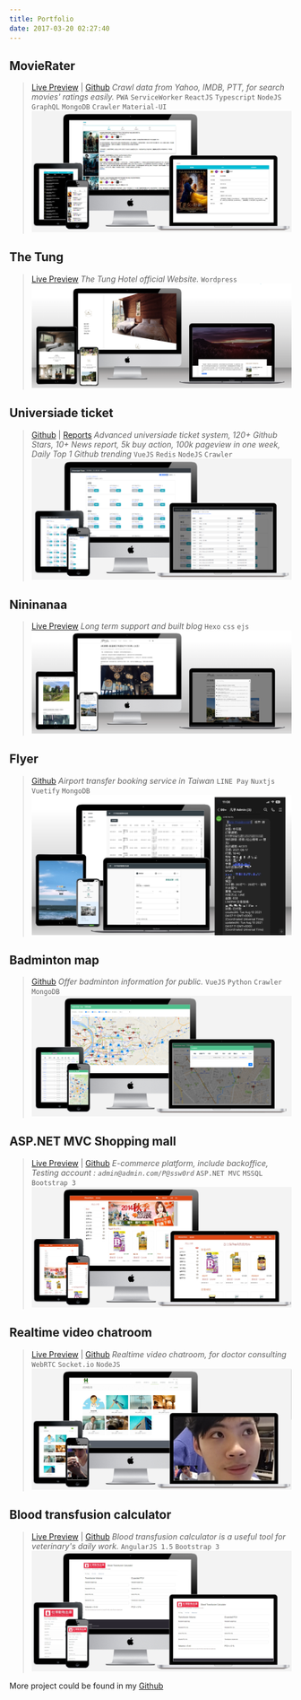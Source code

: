 ```yaml
---
title: Portfolio
date: 2017-03-20 02:27:40
---
```


<!-- Multi device mockup generator: https://techsini.com/multi-mockup/ -->

## MovieRater
> [Live Preview](https://www.mvrater.com/) | [Github](https://github.com/Asing1001/movieRater.react)
*Crawl data from Yahoo, IMDB, PTT, for search movies' ratings easily.*
`PWA` `ServiceWorker` `ReactJS` `Typescript` `NodeJS` `GraphQL` `MongoDB` `Crawler` `Material-UI`
![](index/movierater.jpg)

## The Tung
> [Live Preview](https://thetungmiaoli.com/)
*The Tung Hotel official Website.*
`Wordpress`
![](index/thetung.png)

## Universiade ticket
> [Github](https://github.com/Asing1001/universiade-ticket) | [Reports](https://www.evernote.com/shard/s234/sh/ad7cea60-1f26-4aac-bfce-eedee5828859/7085f154f1f93772e3dc5a8e36386358)
*Advanced universiade ticket system, 120+ Github Stars, 10+ News report, 5k buy action, 100k pageview in one week, Daily Top 1 Github trending*
`VueJS` `Redis` `NodeJS` `Crawler`
![](index/ticket.png)

## Nininanaa
> [Live Preview](https://nininanaa.github.io/)
*Long term support and built blog*
`Hexo` `css` `ejs`
![](index/nini.png)

## Flyer
> [Github](https://github.com/Asing1001/carsender)
*Airport transfer booking service in Taiwan*
`LINE Pay` `Nuxtjs` `Vuetify` `MongoDB`
![](index/flyer.jpg)

## Badminton map
> [Github](https://github.com/Asing1001/badmintonmap.vue)
*Offer badminton information for public.*
`VueJS` `Python` `Crawler` `MongoDB`
![](index/badmap.png)

## ASP.NET MVC Shopping mall
>  [Live Preview](https://wecarestore.azurewebsites.net/) | [Github](https://github.com/Asing1001/MVCShoppingMall)
*E-commerce platform, include backoffice, Testing account : `admin@admin.com/P@ssw0rd`*
`ASP.NET MVC` `MSSQL` `Bootstrap 3`
![](index/wecare-store.jpg)

## Realtime video chatroom
> [Live Preview](https://webrtc-realtime-videochat.herokuapp.com/) | [Github](https://github.com/Asing1001/webrtc-website)
*Realtime video chatroom, for doctor consulting*
`WebRTC` `Socket.io` `NodeJS`
![](index/webrtc-website.jpg)

## Blood transfusion calculator
> [Live Preview](http://acfreetool.azurewebsites.net/tools/bloodtransfusioncalculator.html) | [Github](https://github.com/Asing1001/acfreetools)
*Blood transfusion calculator is a useful tool for veterinary's daily work.*
 `AngularJS 1.5` `Bootstrap 3`
![](index/blood-transfusion-calculate.jpg)

More project could be found in my [Github](https://github.com/asing1001)
